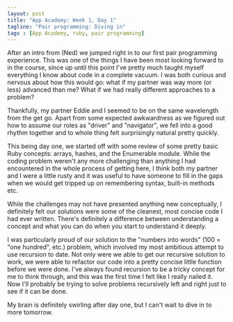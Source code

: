```yaml
---
layout: post
title: "App Academy: Week 1, Day 1"
tagline: "Pair programming: Diving in"
tags : [App Academy, ruby, pair programming]
---
```

After an intro from (Ned) we jumped right in to our first pair programming experience. This was one of the things I have been most looking forward to in the course, since up until this point I've pretty much taught myself everything I know about code in a complete vacuum. I was both curious and nervous about how this would go: what if my partner was way more (or less) advanced than me? What if we had really different approaches to a problem?

Thankfully, my partner Eddie and I seemed to be on the same wavelength from the get go. Apart from some expected awkwardness as we figured out how to assume our roles as "driver" and "navigator", we fell into a good rhythm together and to whole thing felt surprisingly natural pretty quickly.

This being day one, we started off with some review of some pretty basic Ruby concepts: arrays, hashes, and the Enumerable module. While the coding problem weren't any more challenging than anything I had encountered in the whole process of getting here, I think both my partner and I were a little rusty and it was useful to have someone to fill in the gaps when we would get tripped up on remembering syntax, built-in methods etc.

While the challenges may not have presented anything new conceptually, I definitely felt our solutions were some of the cleanest, most concise code I had ever written. There's definitely a difference between understanding a concept and what you can do when you start to understand it deeply.

I was particularly proud of our solution to the "numbers into words" (100 = "one hundred", etc.) problem, which involved my most ambitious attempt to use recursion to date. Not only were we able to get our recursive solution to work, we were able to refactor our code into a pretty concise little function before we were done. I've always found recursion to be a tricky concept for me to think through, and this was the first time I felt like I really nailed it. Now I'll probably be trying to solve problems recursively left and right just to see if it can be done.

My brain is definitely swirling after day one, but I can't wait to dive in to more tomorrow.